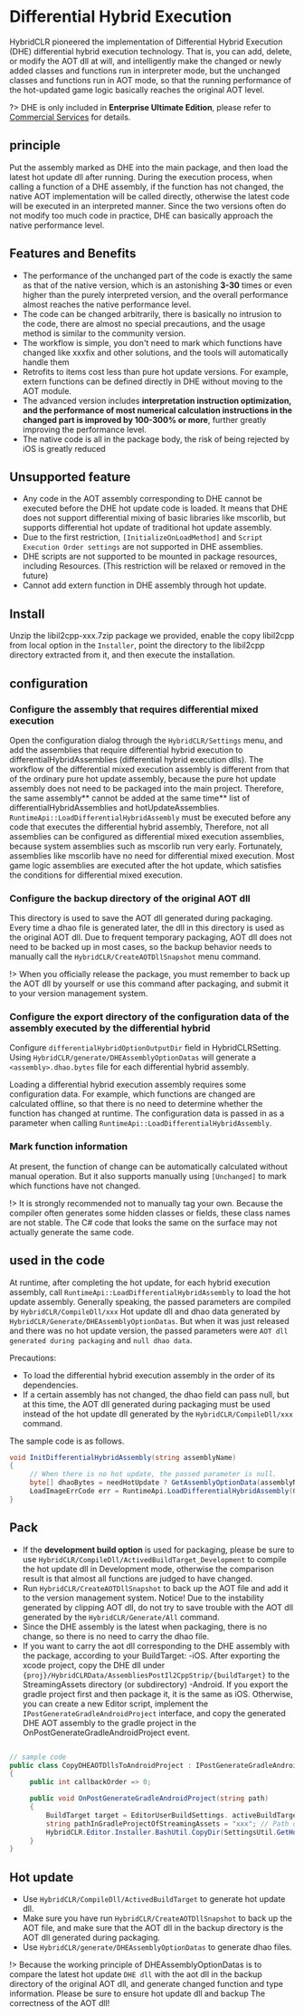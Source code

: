 # Differential Hybrid Execution

HybridCLR pioneered the implementation of Differential Hybrid Execution (DHE) differential hybrid execution technology. That is, you can add, delete, or modify the AOT dll at will, and intelligently make the changed or newly added classes and functions run in interpreter mode, but the unchanged classes and functions run in AOT mode, so that the running performance of the hot-updated game logic basically reaches the original AOT level.

?> DHE is only included in **Enterprise Ultimate Edition**, please refer to [Commercial Services](/en/other/business.md) for details.

## principle

Put the assembly marked as DHE into the main package, and then load the latest hot update dll after running. During the execution process, when calling a function of a DHE assembly, if the function has not changed, the native AOT implementation will be called directly, otherwise the latest code will be executed in an interpreted manner.
Since the two versions often do not modify too much code in practice, DHE can basically approach the native performance level.

## Features and Benefits

- The performance of the unchanged part of the code is exactly the same as that of the native version, which is an astonishing **3-30** times or even higher than the purely interpreted version, and the overall performance almost reaches the native performance level.
- The code can be changed arbitrarily, there is basically no intrusion to the code, there are almost no special precautions, and the usage method is similar to the community version.
- The workflow is simple, you don't need to mark which functions have changed like xxxfix and other solutions, and the tools will automatically handle them
- Retrofits to items cost less than pure hot update versions. For example, extern functions can be defined directly in DHE without moving to the AOT module.
- The advanced version includes **interpretation instruction optimization, and the performance of most numerical calculation instructions in the changed part is improved by 100-300% or more**, further greatly improving the performance level.
- The native code is all in the package body, the risk of being rejected by iOS is greatly reduced

## Unsupported feature

- Any code in the AOT assembly corresponding to DHE cannot be executed before the DHE hot update code is loaded. It means that DHE does not support differential mixing of basic libraries like mscorlib, but supports differential hot update of traditional hot update assembly.
- Due to the first restriction, `[InitializeOnLoadMethod]` and `Script Execution Order settings` are not supported in DHE assemblies.
- DHE scripts are not supported to be mounted in package resources, including Resources. (This restriction will be relaxed or removed in the future)
- Cannot add extern function in DHE assembly through hot update.

## Install

Unzip the libil2cpp-xxx.7zip package we provided, enable the copy libil2cpp from local option in the `Installer`, point the directory to the libil2cpp directory extracted from it, and then execute the installation.

## configuration

### Configure the assembly that requires differential mixed execution

Open the configuration dialog through the `HybridCLR/Settings` menu, and add the assemblies that require differential hybrid execution to differentialHybridAssemblies (differential hybrid execution dlls).
The workflow of the differential mixed execution assembly is different from that of the ordinary pure hot update assembly, because the pure hot update assembly does not need to be packaged into the main project. Therefore, the same assembly** cannot be added at the same time**
list of differentialHybridAssemblies and hotUpdateAssemblies. `RuntimeApi::LoadDifferentialHybridAssembly` must be executed before any code that executes the differential hybrid assembly,
Therefore, not all assemblies can be configured as differential mixed execution assemblies, because system assemblies such as mscorlib run very early. Fortunately, assemblies like mscorlib have no need for differential mixed execution.
Most game logic assemblies are executed after the hot update, which satisfies the conditions for differential mixed execution.

### Configure the backup directory of the original AOT dll

This directory is used to save the AOT dll generated during packaging. Every time a dhao file is generated later, the dll in this directory is used as the original AOT dll.
Due to frequent temporary packaging, AOT dll does not need to be backed up in most cases, so the backup behavior needs to manually call the `HybridCLR/CreateAOTDllSnapshot` menu command.

!> When you officially release the package, you must remember to back up the AOT dll by yourself or use this command after packaging, and submit it to your version management system.

### Configure the export directory of the configuration data of the assembly executed by the differential hybrid

Configure `differentialHybridOptionOutputDir` field in HybridCLRSetting. Using `HybridCLR/generate/DHEAssemblyOptionDatas` will generate a `<assembly>.dhao.bytes` file for each differential hybrid assembly.

Loading a differential hybrid execution assembly requires some configuration data. For example, which functions are changed are calculated offline, so that there is no need to determine whether the function has changed at runtime. The configuration data is passed in as a parameter when calling `RuntimeApi::LoadDifferentialHybridAssembly`.

### Mark function information

At present, the function of change can be automatically calculated without manual operation. But it also supports manually using `[Unchanged]` to mark which functions have not changed.

!> It is strongly recommended not to manually tag your own. Because the compiler often generates some hidden classes or fields, these class names are not stable. The C# code that looks the same on the surface may not actually generate the same code.

## used in the code

At runtime, after completing the hot update, for each hybrid execution assembly, call `RuntimeApi::LoadDifferentialHybridAssembly` to load the hot update assembly. Generally speaking, the passed parameters are compiled by `HybridCLR/CompileDll/xxx`
Hot update dll and dhao data generated by `HybridCLR/Generate/DHEAssemblyOptionDatas`. But when it was just released and there was no hot update version, the passed parameters were `AOT dll generated during packaging` and `null dhao data`.

Precautions:

- To load the differential hybrid execution assembly in the order of its dependencies.
- If a certain assembly has not changed, the dhao field can pass null, but at this time, the AOT dll generated during packaging must be used instead of the hot update dll generated by the `HybridCLR/CompileDll/xxx` command.

The sample code is as follows.

```csharp
void InitDifferentialHybridAssembly(string assemblyName)
{
     // When there is no hot update, the passed parameter is null.
     byte[] dhaoBytes = needHotUpdate ? GetAssemblyOptionData(assemblyName) : null;
     LoadImageErrCode err = RuntimeApi.LoadDifferentialHybridAssembly(GetAssemblyData(assemblyName), dhaoBytes);
}
```

## Pack

- If the **development build option** is used for packaging, please be sure to use `HybridCLR/CompileDll/ActivedBuildTarget_Development` to compile the hot update dll in Development mode, otherwise the comparison result is that almost all functions are judged to have changed.
- Run `HybridCLR/CreateAOTDllSnapshot` to back up the AOT file and add it to the version management system. Notice! Due to the instability generated by clipping AOT dll, do not try to save trouble with the AOT dll generated by the `HybridCLR/Generate/All` command.
- Since the DHE assembly is the latest when packaging, there is no change, so there is no need to carry the dhao file.
- If you want to carry the aot dll corresponding to the DHE assembly with the package, according to your BuildTarget:
   -iOS. After exporting the xcode project, copy the DHE dll under `{proj}/HybridCLRData/AssembliesPostIl2CppStrip/{buildTarget}` to the StreamingAssets directory (or subdirectory)
   -Android. If you export the gradle project first and then package it, it is the same as iOS. Otherwise, you can create a new Editor script, implement the `IPostGenerateGradleAndroidProject` interface, and copy the generated DHE AOT assembly to the gradle project in the OnPostGenerateGradleAndroidProject event.

```csharp

// sample code
public class CopyDHEAOTDllsToAndroidProject : IPostGenerateGradleAndroidProject
{
     public int callbackOrder => 0;

     public void OnPostGenerateGradleAndroidProject(string path)
     {
         BuildTarget target = EditorUserBuildSettings. activeBuildTarget;
         string pathInGradleProjectOfStreamingAssets = "xxx"; // Path of the StreamingAssets directory in the exported gradle project
         HybridCLR.Editor.Installer.BashUtil.CopyDir(SettingsUtil.GetHotUpdateDllsOutputDirByTarget(target), pathInGradleProjectOfStreamingAssets);
     }
}

```

## Hot update

- Use `HybridCLR/CompileDll/ActivedBuildTarget` to generate hot update dll.
- Make sure you have run `HybridCLR/CreateAOTDllSnapshot` to back up the AOT file, and make sure that the AOT dll in the backup directory is the AOT dll generated during packaging.
- Use `HybridCLR/generate/DHEAssemblyOptionDatas` to generate dhao files.

!> Because the working principle of DHEAssemblyOptionDatas is to compare the latest hot update `DHE dll` with the aot dll in the backup directory of the original AOT dll, and generate changed function and type information. Please be sure to ensure hot update dll and backup
The correctness of the AOT dll!